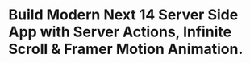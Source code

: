 # Build Modern Next 14 Server Side App with Server Actions, Infinite Scroll & Framer Motion Animation.
